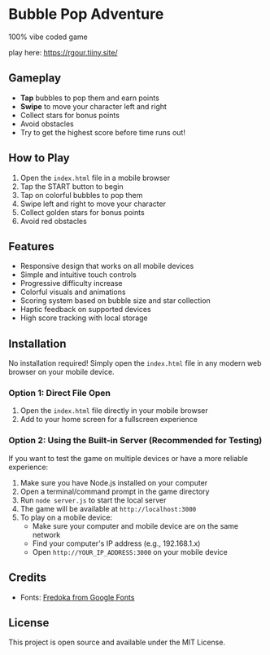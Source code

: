 # Bubble Pop Adventure

100% vibe coded game

play here: https://rgour.tiiny.site/

## Gameplay

- **Tap** bubbles to pop them and earn points
- **Swipe** to move your character left and right
- Collect stars for bonus points
- Avoid obstacles
- Try to get the highest score before time runs out!

## How to Play

1. Open the `index.html` file in a mobile browser
2. Tap the START button to begin
3. Tap on colorful bubbles to pop them
4. Swipe left and right to move your character
5. Collect golden stars for bonus points
6. Avoid red obstacles

## Features

- Responsive design that works on all mobile devices
- Simple and intuitive touch controls
- Progressive difficulty increase
- Colorful visuals and animations
- Scoring system based on bubble size and star collection
- Haptic feedback on supported devices
- High score tracking with local storage

## Installation

No installation required! Simply open the `index.html` file in any modern web browser on your mobile device.

### Option 1: Direct File Open

1. Open the `index.html` file directly in your mobile browser
2. Add to your home screen for a fullscreen experience

### Option 2: Using the Built-in Server (Recommended for Testing)

If you want to test the game on multiple devices or have a more reliable experience:

1. Make sure you have Node.js installed on your computer
2. Open a terminal/command prompt in the game directory
3. Run `node server.js` to start the local server
4. The game will be available at `http://localhost:3000`
5. To play on a mobile device:
   - Make sure your computer and mobile device are on the same network
   - Find your computer's IP address (e.g., 192.168.1.x)
   - Open `http://YOUR_IP_ADDRESS:3000` on your mobile device

## Credits

- Fonts: [Fredoka from Google Fonts](https://fonts.google.com/specimen/Fredoka)

## License

This project is open source and available under the MIT License.
